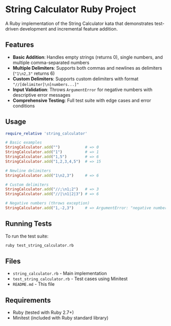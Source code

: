 # String Calculator Ruby Project

A Ruby implementation of the String Calculator kata that demonstrates test-driven development and incremental feature addition.

## Features

- **Basic Addition**: Handles empty strings (returns 0), single numbers, and multiple comma-separated numbers
- **Multiple Delimiters**: Supports both commas and newlines as delimiters (`"1\n2,3"` returns 6)
- **Custom Delimiters**: Supports custom delimiters with format `"//[delimiter]\n[numbers...]"` 
- **Input Validation**: Throws `ArgumentError` for negative numbers with descriptive error messages
- **Comprehensive Testing**: Full test suite with edge cases and error conditions

## Usage

```ruby
require_relative 'string_calculator'

# Basic examples
StringCalculator.add("")           # => 0
StringCalculator.add("1")          # => 1
StringCalculator.add("1,5")        # => 6
StringCalculator.add("1,2,3,4,5")  # => 15

# Newline delimiters
StringCalculator.add("1\n2,3")     # => 6

# Custom delimiters
StringCalculator.add("//;\n1;2")   # => 3
StringCalculator.add("//|\n1|2|3") # => 6

# Negative numbers (throws exception)
StringCalculator.add("1,-2,3")     # => ArgumentError: "negative numbers not allowed -2"
```

## Running Tests

To run the test suite:

```bash
ruby test_string_calculator.rb
```

## Files

- `string_calculator.rb` - Main implementation
- `test_string_calculator.rb` - Test cases using Minitest
- `README.md` - This file

## Requirements

- Ruby (tested with Ruby 2.7+)
- Minitest (included with Ruby standard library)
